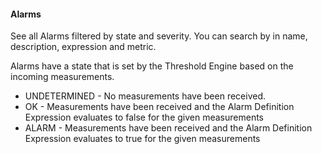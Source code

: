 #### Alarms 

See all Alarms filtered by state and severity. You can search by in name, description, expression and metric.

Alarms have a state that is set by the Threshold Engine based on the incoming measurements.

* UNDETERMINED - No measurements have been received.
* OK - Measurements have been received and the Alarm Definition Expression evaluates to false for the given measurements
* ALARM - Measurements have been received and the Alarm Definition Expression evaluates to true for the given measurements
